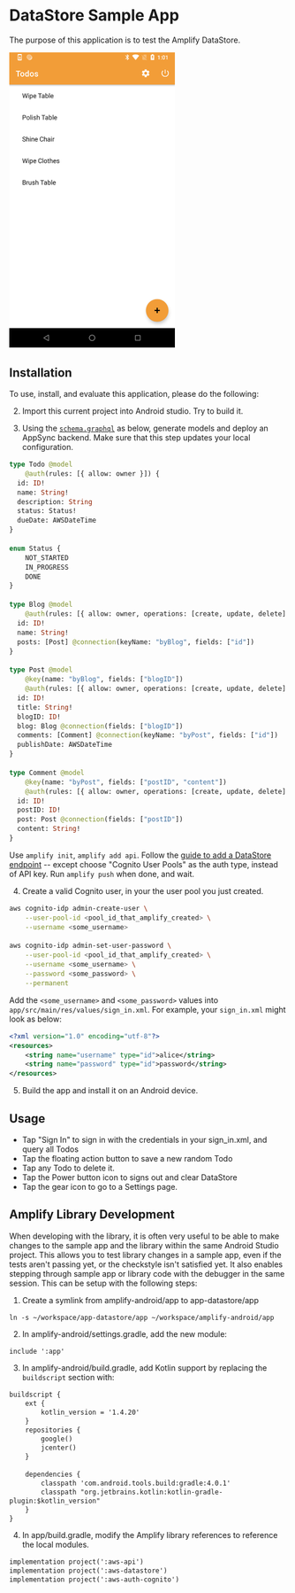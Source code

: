 # DataStore Sample App

The purpose of this application is to test the Amplify DataStore.

<img src="./screenshot.png" width="300px"/>

## Installation
To use, install, and evaluate this application, please do the following:

2. Import this current project into Android studio. Try to build it.

3. Using the [`schema.graphql`](./schema.graphql) as below,
   generate models and deploy an AppSync backend. Make sure that this
   step updates your local configuration.

```graphql
type Todo @model
    @auth(rules: [{ allow: owner }]) {
  id: ID!
  name: String!
  description: String
  status: Status!
  dueDate: AWSDateTime
}

enum Status {
    NOT_STARTED
    IN_PROGRESS
    DONE
}

type Blog @model
    @auth(rules: [{ allow: owner, operations: [create, update, delete] }]) {
  id: ID!
  name: String!
  posts: [Post] @connection(keyName: "byBlog", fields: ["id"])
}

type Post @model
    @key(name: "byBlog", fields: ["blogID"])
    @auth(rules: [{ allow: owner, operations: [create, update, delete] }]) {
  id: ID!
  title: String!
  blogID: ID!
  blog: Blog @connection(fields: ["blogID"])
  comments: [Comment] @connection(keyName: "byPost", fields: ["id"])
  publishDate: AWSDateTime
}

type Comment @model
    @key(name: "byPost", fields: ["postID", "content"])
    @auth(rules: [{ allow: owner, operations: [create, update, delete] }]) {
  id: ID!
  postID: ID!
  post: Post @connection(fields: ["postID"])
  content: String!
}
```

Use `amplify init`, `amplify add api`. Follow the [guide to add a DataStore endpoint](https://docs.amplify.aws/lib/datastore/getting-started/q/platform/android#option-2-use-amplify-cli) --
except choose "Cognito User Pools" as the auth type, instead of API key. Run `amplify push` when done, and wait.

4. Create a valid Cognito user, in your the user pool you just created.
```sh
aws cognito-idp admin-create-user \
    --user-pool-id <pool_id_that_amplify_created> \
    --username <some_username>

aws cognito-idp admin-set-user-password \
    --user-pool-id <pool_id_that_amplify_created> \
    --username <some_username> \
    --password <some_password> \
    --permanent
```

Add the `<some_username>` and `<some_password>` values into
`app/src/main/res/values/sign_in.xml`. For example, your `sign_in.xml`
might look as below:
```xml
<?xml version="1.0" encoding="utf-8"?>
<resources>
    <string name="username" type="id">alice</string>
    <string name="password" type="id">password</string>
</resources>
```

5. Build the app and install it on an Android device.

## Usage

 - Tap "Sign In" to sign in with the credentials in your sign_in.xml, and query all Todos
 - Tap the floating action button to save a new random Todo
 - Tap any Todo to delete it.
 - Tap the Power button icon to signs out and clear DataStore
 - Tap the gear icon to go to a Settings page.

## Amplify Library Development

When developing with the library, it is often very useful to be able to make changes to the sample app and the library within the same Android Studio project.  This allows you to test library changes in a sample app, even if the tests aren't passing yet, or the checkstyle isn't satisfied yet.  It also enables stepping through sample app or library code with the debugger in the same session.  This can be setup with the following steps:

1. Create a symlink from amplify-android/app to app-datastore/app

```
ln -s ~/workspace/app-datastore/app ~/workspace/amplify-android/app
```

2. In amplify-android/settings.gradle, add the new module:

```
include ':app'
```

3. In amplify-android/build.gradle, add Kotlin support by replacing the `buildscript` section with:

```
buildscript {
    ext {
        kotlin_version = '1.4.20'
    }
    repositories {
        google()
        jcenter()
    }

    dependencies {
        classpath 'com.android.tools.build:gradle:4.0.1'
        classpath "org.jetbrains.kotlin:kotlin-gradle-plugin:$kotlin_version"
    }
}
```


4. In app/build.gradle, modify the Amplify library references to reference the local modules.

```
implementation project(':aws-api')
implementation project(':aws-datastore')
implementation project(':aws-auth-cognito')
```


